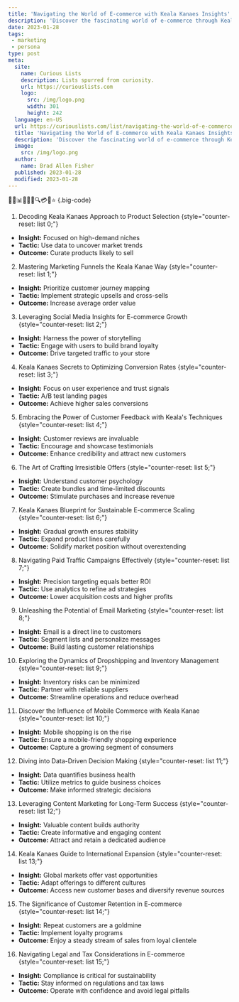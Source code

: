 ```yaml
---
title: 'Navigating the World of E-commerce with Keala Kanaes Insights'
description: 'Discover the fascinating world of e-commerce through Keala Kanaes unique insights. Gain valuable knowledge and satisfy your curious mind.'
date: 2023-01-28
tags:
 - marketing
 - persona
type: post
meta:
  site:
    name: Curious Lists
    description: Lists spurred from curiosity.
    url: https://curiouslists.com
    logo:
      src: /img/logo.png
      width: 301
      height: 242
  language: en-US
  url: https://curiouslists.com/list/navigating-the-world-of-e-commerce-with-keala-kanaes-insights
  title: 'Navigating the World of E-commerce with Keala Kanaes Insights'
  description: 'Discover the fascinating world of e-commerce through Keala Kanaes unique insights. Gain valuable knowledge and satisfy your curious mind.'
  image:
    src: /img/logo.png
  author:
    name: Brad Allen Fisher
  published: 2023-01-28
  modified: 2023-01-28
---
```



🛒💡📊🚀🌐💬🔍💳📲⭐ {.big-code}

1. Decoding Keala Kanaes Approach to Product Selection {style="counter-reset: list 0;"}
  - **Insight:** Focused on high-demand niches
  - **Tactic:** Use data to uncover market trends
  - **Outcome:** Curate products likely to sell

2. Mastering Marketing Funnels the Keala Kanae Way {style="counter-reset: list 1;"}
  - **Insight:** Prioritize customer journey mapping
  - **Tactic:** Implement strategic upsells and cross-sells
  - **Outcome:** Increase average order value

3. Leveraging Social Media Insights for E-commerce Growth {style="counter-reset: list 2;"}
  - **Insight:** Harness the power of storytelling
  - **Tactic:** Engage with users to build brand loyalty
  - **Outcome:** Drive targeted traffic to your store

4. Keala Kanaes Secrets to Optimizing Conversion Rates {style="counter-reset: list 3;"}
  - **Insight:** Focus on user experience and trust signals
  - **Tactic:** A/B test landing pages
  - **Outcome:** Achieve higher sales conversions

5. Embracing the Power of Customer Feedback with Keala's Techniques {style="counter-reset: list 4;"}
  - **Insight:** Customer reviews are invaluable
  - **Tactic:** Encourage and showcase testimonials
  - **Outcome:** Enhance credibility and attract new customers

6. The Art of Crafting Irresistible Offers {style="counter-reset: list 5;"}
  - **Insight:** Understand customer psychology
  - **Tactic:** Create bundles and time-limited discounts
  - **Outcome:** Stimulate purchases and increase revenue

7. Keala Kanaes Blueprint for Sustainable E-commerce Scaling {style="counter-reset: list 6;"}
  - **Insight:** Gradual growth ensures stability
  - **Tactic:** Expand product lines carefully
  - **Outcome:** Solidify market position without overextending

8. Navigating Paid Traffic Campaigns Effectively {style="counter-reset: list 7;"}
  - **Insight:** Precision targeting equals better ROI
  - **Tactic:** Use analytics to refine ad strategies
  - **Outcome:** Lower acquisition costs and higher profits

9. Unleashing the Potential of Email Marketing {style="counter-reset: list 8;"}
  - **Insight:** Email is a direct line to customers
  - **Tactic:** Segment lists and personalize messages
  - **Outcome:** Build lasting customer relationships

10. Exploring the Dynamics of Dropshipping and Inventory Management {style="counter-reset: list 9;"}
  - **Insight:** Inventory risks can be minimized
  - **Tactic:** Partner with reliable suppliers
  - **Outcome:** Streamline operations and reduce overhead

11. Discover the Influence of Mobile Commerce with Keala Kanae {style="counter-reset: list 10;"}
  - **Insight:** Mobile shopping is on the rise
  - **Tactic:** Ensure a mobile-friendly shopping experience
  - **Outcome:** Capture a growing segment of consumers

12. Diving into Data-Driven Decision Making {style="counter-reset: list 11;"}
  - **Insight:** Data quantifies business health
  - **Tactic:** Utilize metrics to guide business choices
  - **Outcome:** Make informed strategic decisions

13. Leveraging Content Marketing for Long-Term Success {style="counter-reset: list 12;"}
  - **Insight:** Valuable content builds authority
  - **Tactic:** Create informative and engaging content
  - **Outcome:** Attract and retain a dedicated audience

14. Keala Kanaes Guide to International Expansion {style="counter-reset: list 13;"}
  - **Insight:** Global markets offer vast opportunities
  - **Tactic:** Adapt offerings to different cultures
  - **Outcome:** Access new customer bases and diversify revenue sources

15. The Significance of Customer Retention in E-commerce {style="counter-reset: list 14;"}
  - **Insight:** Repeat customers are a goldmine
  - **Tactic:** Implement loyalty programs
  - **Outcome:** Enjoy a steady stream of sales from loyal clientele

16. Navigating Legal and Tax Considerations in E-commerce {style="counter-reset: list 15;"}
  - **Insight:** Compliance is critical for sustainability
  - **Tactic:** Stay informed on regulations and tax laws
  - **Outcome:** Operate with confidence and avoid legal pitfalls